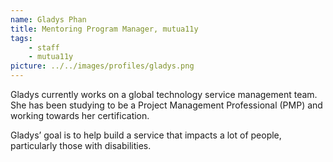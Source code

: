 ```yaml
---
name: Gladys Phan
title: Mentoring Program Manager, mutua11y
tags:
    - staff
    - mutua11y
picture: ../../images/profiles/gladys.png
---
```

Gladys currently works on a global technology service management team. She has been studying to be a Project Management Professional (PMP) and working towards her certification.

Gladys’ goal is to help build a service that impacts a lot of people, particularly those with disabilities.